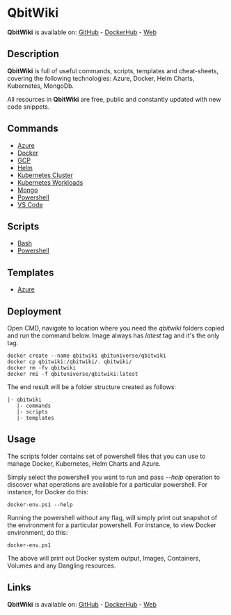 # QbitWiki

**QbitWiki** is available on: [GitHub](https://github.com/qbituniverse/qbitwiki) - [DockerHub](https://cloud.docker.com/u/qbituniverse/repository/docker/qbituniverse/qbitwiki) - [Web](https://qbituniverse.com)

## Description

**QbitWiki** is full of useful commands, scripts, templates and cheat-sheets, covering the following technologies: Azure, Docker, Helm Charts, Kubernetes, MongoDb.

All resources in **QbitWiki** are free, public and constantly updated with new code snippets.

## Commands

-   [Azure](https://github.com/qbituniverse/qbitwiki/blob/master/commands/azure.md)
-   [Docker](https://github.com/qbituniverse/qbitwiki/blob/master/commands/docker.md)
-   [GCP](https://github.com/qbituniverse/qbitwiki/blob/master/commands/gcp.md)
-   [Helm](https://github.com/qbituniverse/qbitwiki/blob/master/commands/helm.md)
-   [Kubernetes Cluster](https://github.com/qbituniverse/qbitwiki/blob/master/commands/kubernetes-cluster.md)
-   [Kubernetes Workloads](https://github.com/qbituniverse/qbitwiki/blob/master/commands/kubernetes-workloads.md)
-   [Mongo](https://github.com/qbituniverse/qbitwiki/blob/master/commands/mongo.md)
-   [Powershell](https://github.com/qbituniverse/qbitwiki/blob/master/commands/powershell.md)
-   [VS Code](https://github.com/qbituniverse/qbitwiki/blob/master/commands/vs-code.md)

## Scripts

-   [Bash](https://github.com/qbituniverse/qbitwiki/tree/master/scripts/bash)
-   [Powershell](https://github.com/qbituniverse/qbitwiki/tree/master/scripts/powershell)

## Templates

-   [Azure](https://github.com/qbituniverse/qbitwiki/blob/master/templates/azure)

## Deployment

Open CMD, navigate to location where you need the *qbitwiki* folders copied and run the command below. Image always has *latest* tag and it's the only tag.

```
docker create --name qbitwiki qbituniverse/qbitwiki
docker cp qbitwiki:/qbitwiki/. qbitwiki/
docker rm -fv qbitwiki
docker rmi -f qbituniverse/qbitwiki:latest
```

The end result will be a folder structure created as follows:

```
|- qbitwiki
   |- commands
   |- scripts
   |- templates
 ```
## Usage

The scripts folder contains set of powershell files that you can use to manage Docker, Kubernetes, Helm Charts and Azure.

Simply select the powershell you want to run and pass *--help* operation to discover what operations are available for a particular powershell. For instance, for Docker do this:

```
docker-env.ps1 --help
```

Running the powershell without any flag, will simply print out snapshot of the environment for a particular powershell. For instance, to view Docker environment, do this:

```
docker-env.ps1
```

The above will print out Docker system output, Images, Containers, Volumes and any Dangling resources.

## Links

**QbitWiki** is available on: [GitHub](https://github.com/qbituniverse/qbitwiki) - [DockerHub](https://cloud.docker.com/u/qbituniverse/repository/docker/qbituniverse/qbitwiki) - [Web](https://qbituniverse.com)
